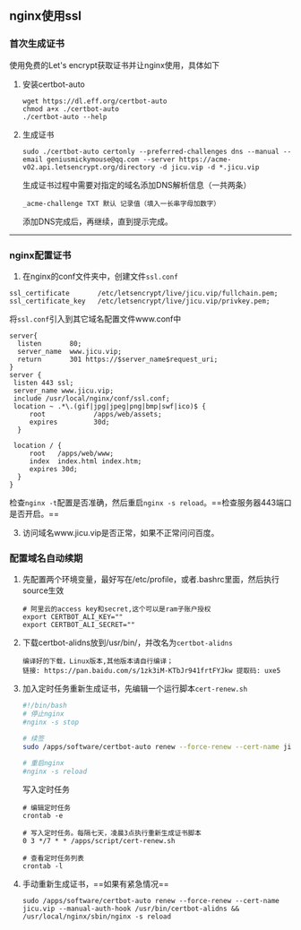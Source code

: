 ## nginx使用ssl

### 首次生成证书

使用免费的Let's encrypt获取证书并让nginx使用，具体如下

1. 安装certbot-auto

   ```shell
   wget https://dl.eff.org/certbot-auto
   chmod a+x ./certbot-auto
   ./certbot-auto --help
   ```

2. 生成证书

   ```shell
   sudo ./certbot-auto certonly --preferred-challenges dns --manual --email geniusmickymouse@qq.com --server https://acme-v02.api.letsencrypt.org/directory -d jicu.vip -d *.jicu.vip
   ```

   生成证书过程中需要对指定的域名添加DNS解析信息（一共两条）

   ```
   _acme-challenge TXT 默认 记录值（填入一长串字母加数字）
   ```

   添加DNS完成后，再继续，直到提示完成。
---

### nginx配置证书

   1. 在nginx的conf文件夹中，创建文件`ssl.conf`

   ```nginx
   ssl_certificate       /etc/letsencrypt/live/jicu.vip/fullchain.pem;
   ssl_certificate_key   /etc/letsencrypt/live/jicu.vip/privkey.pem;
   ```

   将`ssl.conf`引入到其它域名配置文件www.conf中

   ```nginx
   server{
     listen       80;
     server_name  www.jicu.vip;
     return       301 https://$server_name$request_uri;
   }
   server {
   	listen 443 ssl;
   	server_name www.jicu.vip;
   	include /usr/local/nginx/conf/ssl.conf;
   	location ~ .*\.(gif|jpg|jpeg|png|bmp|swf|ico)$ {
   		root            /apps/web/assets;
   		expires         30d;
     }
   
   	location / {
   		root   /apps/web/www;
   		index  index.html index.htm;
   		expires 30d;
     }
   }
   ```

   检查`nginx -t`配置是否准确，然后重启`nginx -s reload`。==检查服务器443端口是否开启。==

3. 访问域名www.jicu.vip是否正常，如果不正常问问百度。

### 配置域名自动续期

1. 先配置两个环境变量，最好写在/etc/profile，或者.bashrc里面，然后执行source生效

   ```shell
   # 阿里云的access key和secret,这个可以是ram子账户授权
   export CERTBOT_ALI_KEY=""
   export CERTBOT_ALI_SECRET=""
   ```

2. 下载certbot-alidns放到/usr/bin/，并改名为`certbot-alidns`

   ```
   编译好的下载，Linux版本,其他版本请自行编译；
   链接: https://pan.baidu.com/s/1zk3iM-KTbJr941frtFYJkw 提取码: uxe5
   ```

3. 加入定时任务重新生成证书，先编辑一个运行脚本`cert-renew.sh`

   ```bash
   #!/bin/bash
   # 停止nginx
   #nginx -s stop

   # 续签
   sudo /apps/software/certbot-auto renew --force-renew --cert-name jicu.vip --manual-auth-hook /usr/bin/certbot-alidns && /usr/local/nginx/sbin/nginx -s reload

   # 重启nginx
   #nginx -s reload
   ```

   写入定时任务

   ```shell
   # 编辑定时任务
   crontab -e

   # 写入定时任务。每隔七天，凌晨3点执行重新生成证书脚本
   0 3 */7 * * /apps/script/cert-renew.sh

   # 查看定时任务列表
   crontab -l
   ```

4. 手动重新生成证书，==如果有紧急情况==

   ```shell
   sudo /apps/software/certbot-auto renew --force-renew --cert-name jicu.vip --manual-auth-hook /usr/bin/certbot-alidns && /usr/local/nginx/sbin/nginx -s reload
   ```

